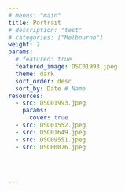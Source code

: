 ```yaml
---
# menus: "main"
title: Portrait
# description: "test"
# categories: ["Melbourne"]
weight: 2
params:
  # featured: true
  featured_image: DSC01993.jpeg
  theme: dark
  sort_order: desc
  sort_by: Date # Name 
resources:
  - src: DSC01993.jpeg
    params:
      cover: true
  - src: DSC01552.jpeg
  - src: DSC01649.jpeg
  - src: DSC09551.jpeg
  - src: DSC00076.jpeg




---
```

